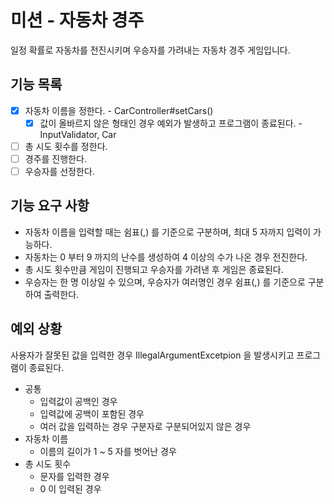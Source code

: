 # 미션 - 자동차 경주
일정 확률로 자동차를 전진시키며 우승자를 가려내는 자동차 경주 게임입니다.

## 기능 목록
- [x] 자동차 이름을 정한다. - CarController#setCars()
  - [x] 값이 올바르지 않은 형태인 경우 예외가 발생하고 프로그램이 종료된다. - InputValidator, Car
- [ ] 총 시도 횟수를 정한다.
- [ ] 경주를 진행한다.
- [ ] 우승자를 선정한다.

## 기능 요구 사항
- 자동차 이름을 입력할 때는 쉼표(,) 를 기준으로 구분하며, 최대 5 자까지 입력이 가능하다.
- 자동차는 0 부터 9 까지의 난수를 생성하여 4 이상의 수가 나온 경우 전진한다.
- 총 시도 횟수만큼 게임이 진행되고 우승자를 가려낸 후 게임은 종료된다.
- 우승자는 한 명 이상일 수 있으며, 우승자가 여러명인 경우 쉼표(,) 를 기준으로 구분하여 출력한다.

## 예외 상황
사용자가 잘못된 값을 입력한 경우 IllegalArgumentExcetpion 을 발생시키고 프로그램이 종료된다.

- 공통
  - 입력값이 공백인 경우
  - 입력값에 공백이 포함된 경우
  - 여러 값을 입력하는 경우 구분자로 구분되어있지 않은 경우
- 자동차 이름
  - 이름의 길이가 1 ~ 5 자를 벗어난 경우
- 총 시도 횟수
  - 문자를 입력한 경우
  - 0 이 입력된 경우
